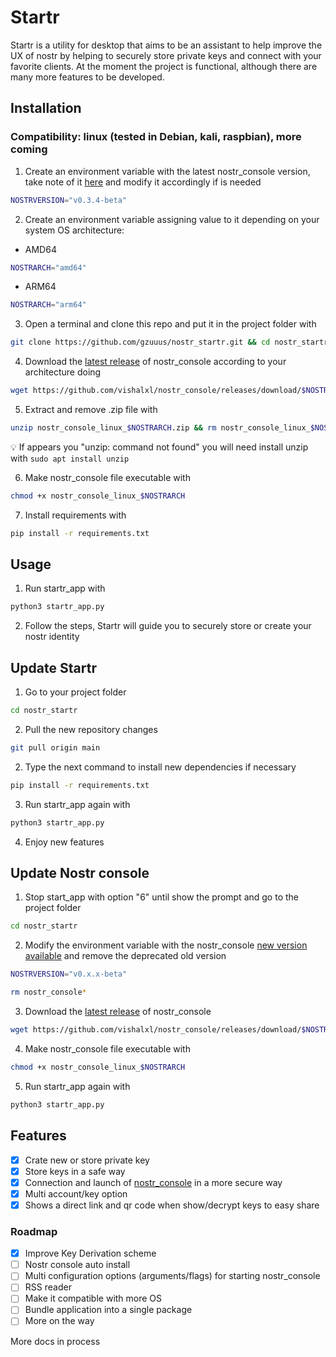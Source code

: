 # Startr

Startr is a utility for desktop that aims to be an assistant to help improve the UX of nostr by helping to securely store private keys and connect with your favorite clients.
At the moment the project is functional, although there are many more features to be developed.

## Installation

### Compatibility: linux (tested in Debian, kali, raspbian), more coming

1. Create an environment variable with the latest nostr_console version, take note of it [here](https://github.com/vishalxl/nostr_console/releases/) and modify it accordingly if is needed

  ```sh
  NOSTRVERSION="v0.3.4-beta"
  ```

2. Create an environment variable assigning value to it depending on your system OS architecture:

  * AMD64

  ```sh
  NOSTRARCH="amd64"
  ```

  * ARM64

   ```sh
  NOSTRARCH="arm64"
  ```

3. Open a terminal and clone this repo and put it in the project folder with

 ```sh
 git clone https://github.com/gzuuus/nostr_startr.git && cd nostr_startr
 ```

4. Download the [latest release](https://github.com/vishalxl/nostr_console/releases/) of nostr_console according to your architecture doing

 ```sh
 wget https://github.com/vishalxl/nostr_console/releases/download/$NOSTRVERSION/nostr_console_linux_$NOSTRARCH.zip
 ```

5. Extract and remove .zip file with

 ```sh
 unzip nostr_console_linux_$NOSTRARCH.zip && rm nostr_console_linux_$NOSTRARCH.zip
 ```

💡 If appears you "unzip: command not found" you will need install unzip with `sudo apt install unzip`

6. Make nostr_console file executable with

 ```sh
 chmod +x nostr_console_linux_$NOSTRARCH
 ```

7. Install requirements with

 ```sh
 pip install -r requirements.txt
 ```

## Usage

1. Run startr_app with

 ```sh
 python3 startr_app.py
 ```

2. Follow the steps, Startr will guide you to securely store or create your nostr identity

## Update Startr

1. Go to your project folder

  ```sh
  cd nostr_startr
  ```

2. Pull the new repository changes

  ```sh
  git pull origin main
  ```

2. Type the next command to install new dependencies if necessary

  ```sh
  pip install -r requirements.txt
  ```

3. Run startr_app again with

 ```sh
 python3 startr_app.py
 ```

4. Enjoy new features

## Update Nostr console

1. Stop start_app with option "6" until show the prompt and go to the project folder

  ```sh
  cd nostr_startr
  ```

2. Modify the environment variable with the nostr_console [new version available](https://github.com/vishalxl/nostr_console/releases) and remove the deprecated old version

  ```sh
  NOSTRVERSION="v0.x.x-beta"
  ```

  ```sh
  rm nostr_console*
  ```

3. Download the [latest release](https://github.com/vishalxl/nostr_console/releases/) of nostr_console

  ```sh
  wget https://github.com/vishalxl/nostr_console/releases/download/$NOSTRVERSION/nostr_console_linux_$NOSTRARCH.zip
  ```

4. Make nostr_console file executable with

 ```sh
 chmod +x nostr_console_linux_$NOSTRARCH
 ```

5. Run startr_app again with

  ```sh
  python3 startr_app.py
  ```

## Features

- [x] Crate new or store private key
- [x] Store keys in a safe way
- [x] Connection and launch of [nostr_console](https://github.com/vishalxl/nostr_console) in a more secure way
- [x] Multi account/key option
- [x] Shows a direct link and qr code when show/decrypt keys to easy share

### Roadmap

- [x] Improve Key Derivation scheme
- [ ] Nostr console auto install
- [ ] Multi configuration options (arguments/flags) for starting nostr_console
- [ ] RSS reader
- [ ] Make it compatible with more OS
- [ ] Bundle application into a single package
- [ ] More on the way

More docs in process
